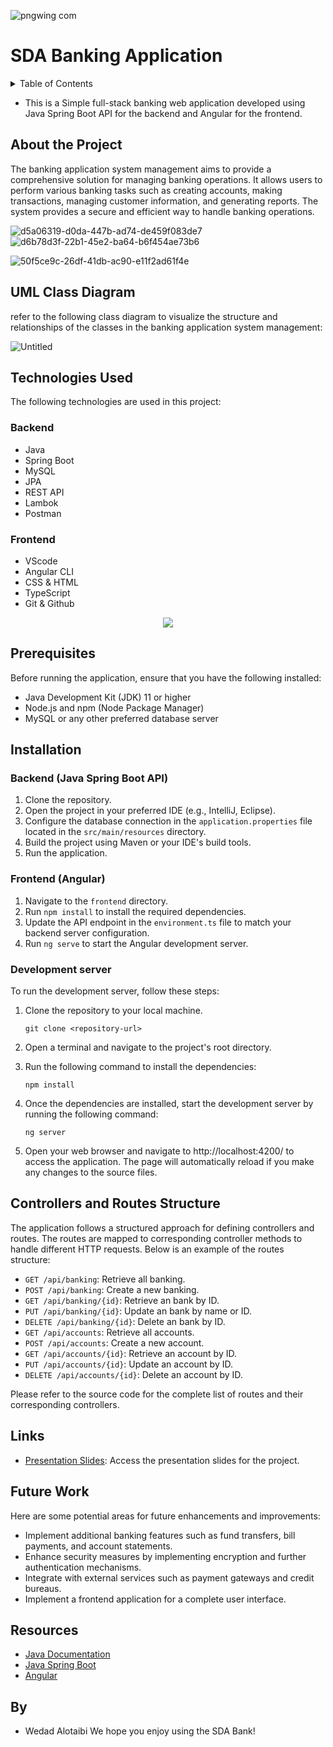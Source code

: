 ![pngwing com](https://github.com/w88d/BankingWeb-final-SDA/assets/140564404/b9c60891-795c-408a-8f1b-5555e5fa1ecf)



# SDA Banking Application 

<a name="readme-top"></a>

<!-- TABLE OF CONTENTS -->
<details>
  <summary>Table of Contents</summary>
  <ol>
    <li>
      <a href="#about-the-project">About The Project</a>
      <ul>
        <li><a href="#uml-class-diagram">UML Class Diagram</a>
        <ul>
        <li><a href="#technologies-used">Technology Used</a></li>
      </ul>
</li>
      </ul>
    </li>
    <li>
      <a href="#controllers-and-routes-structure">Controller</a>
    </li>
    <ul>
        <li><a href="#links">Links</a></li>
      </ul>
    </li>
    <li><a href="#future-work">Future Work</a></li>
    <li><a href="#resources">Resource</a></li>
  </ol>
</details>


- This is a Simple full-stack banking web application developed using Java Spring Boot API for the backend and Angular for the frontend.


## About the Project
The banking application system management aims to provide a comprehensive solution for managing banking operations. It allows users to perform various banking tasks such as creating accounts, making transactions, managing customer information, and generating reports. The system provides a secure and efficient way to handle banking operations.

![d5a06319-d0da-447b-ad74-de459f083de7](https://github.com/w88d/BankingWeb-final-SDA/assets/140564404/2b2af5c0-f9ba-405d-b3bb-d6d413087c2c)
![d6b78d3f-22b1-45e2-ba64-b6f454ae73b6](https://github.com/w88d/BankingWeb-final-SDA/assets/140564404/d3ed1142-c0c6-4707-b5b1-c622613e87fd)

![50f5ce9c-26df-41db-ac90-e11f2ad61f4e](https://github.com/w88d/BankingWeb-final-SDA/assets/140564404/397f1776-457d-4b36-870f-a1de75b04a34)

<!-- CLASS DIAGRAM -->
## UML Class Diagram
refer to the following class diagram to visualize the structure and relationships of the classes in the banking application system management:


![Untitled](https://github.com/w88d/BankingApp-project1-SDA/assets/140564404/750d5975-4045-4d47-9626-ec78fbf6c717)





<!-- TECHNOLOGIES USED -->
## Technologies Used
The following technologies are used in this project:

### Backend
- Java
- Spring Boot
- MySQL
- JPA
- REST API
- Lambok
- Postman

### Frontend
- VScode
- Angular CLI
- CSS & HTML
- TypeScript
- Git & Github


<p align="center">
  <a href="https://skillicons.dev">
    <img src="https://skillicons.dev/icons?i=vscode,angular,css,html,git,github,java,spring,mysql,postman,hibernate" />
  </a>
</p>





## Prerequisites

Before running the application, ensure that you have the following installed:

- Java Development Kit (JDK) 11 or higher
- Node.js and npm (Node Package Manager)
- MySQL or any other preferred database server


 <!-- SETUP -->

## Installation

### Backend (Java Spring Boot API)

1. Clone the repository.
2. Open the project in your preferred IDE (e.g., IntelliJ, Eclipse).
3. Configure the database connection in the `application.properties` file located in the `src/main/resources` directory.
4. Build the project using Maven or your IDE's build tools.
5. Run the application.

### Frontend (Angular)

1. Navigate to the `frontend` directory.
2. Run `npm install` to install the required dependencies.
3. Update the API endpoint in the `environment.ts` file to match your backend server configuration.
4. Run `ng serve` to start the Angular development server.

 
 ### Development server

To run the development server, follow these steps:

1. Clone the repository to your local machine.

   ````shell
   git clone <repository-url>
   ````
   
2. Open a terminal and navigate to the project's root directory.

3. Run the following command to install the dependencies:

   ````shell
   npm install
   ````
   
4. Once the dependencies are installed, start the development server by running the following command:

   ````shell
   ng server
   ````


5. Open your web browser and navigate to http://localhost:4200/ to access the application. The page will automatically reload if you make any changes to the source files.



<!-- CONTROLLER -->
## Controllers and Routes Structure
The application follows a structured approach for defining controllers and routes. The routes are mapped to corresponding controller methods to handle different HTTP requests. Below is an example of the routes structure:

- `GET /api/banking`: Retrieve all banking.
- `POST /api/banking`: Create a new banking.
- `GET /api/banking/{id}`: Retrieve an bank by ID.
- `PUT /api/banking/{id}`: Update an bank by name or ID.
- `DELETE /api/banking/{id}`: Delete an bank by ID.
- `GET /api/accounts`: Retrieve all accounts.
- `POST /api/accounts`: Create a new account.
- `GET /api/accounts/{id}`: Retrieve an account by ID.
- `PUT /api/accounts/{id}`: Update an account by ID.
- `DELETE /api/accounts/{id}`: Delete an account by ID.

Please refer to the source code for the complete list of routes and their corresponding controllers.

<!-- LINKS -->
## Links
- [Presentation Slides](https://www.canva.com/design/DAFyZxkCXzc/OvU3IxELO20o_BUS5N11Iw/view?utm_content=DAFyZxkCXzc&utm_campaign=designshare&utm_medium=link&utm_source=editor): Access the presentation slides for the project.

<!-- FUTURE WORK -->
## Future Work
Here are some potential areas for future enhancements and improvements:

- Implement additional banking features such as fund transfers, bill payments, and account statements.
- Enhance security measures by implementing encryption and further authentication mechanisms.
- Integrate with external services such as payment gateways and credit bureaus.
- Implement a frontend application for a complete user interface.

<!-- RESOURCES -->
## Resources
- [Java Documentation](https://docs.oracle.com/en/java/)
- [Java Spring Boot](https://spring.io/projects/spring-boot)
- [Angular](https://angular.io/)

##  By
- Wedad Alotaibi
 We hope you enjoy using the SDA Bank!
